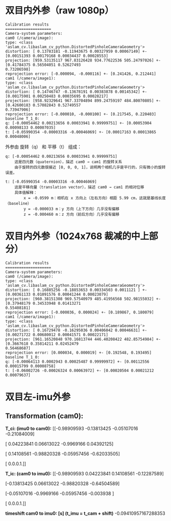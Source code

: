 #  双目内外参（raw 1080p）

```
Calibration results
====================
Camera-system parameters:
cam0 (/camera/image):
type: <class 'aslam_cv.libaslam_cv_python.DistortedPinholeCameraGeometry'>
distortion: [ 0.13783181 -0.11943675 0.00327959 0.00067149] +- [0.00151393 0.00179168 0.00034437 0.00028553]
projection: [959.53135117 967.83126428 934.77622536 505.24797026] +- [0.41784375 0.56504051 0.52627493
0.73206598]
reprojection error: [-0.000094, -0.000116] +- [0.241426, 0.212441]
cam1 (/camera/image1):
type: <class 'aslam_cv.libaslam_cv_python.DistortedPinholeCameraGeometry'>
distortion: [ 0.14746747 -0.13678191 0.00383878 0.00145342] +- [0.00175901 0.00250483 0.00035695 0.00028217]
projection: [958.92329641 967.33704894 899.24759197 484.80070805] +- [0.42600183 0.57082843 0.52749557
0.73947906]
reprojection error: [-0.000010, -0.000100] +- [0.217545, 0.220403]
baseline T_1_0:
q: [-0.00054462 0.00213656 0.00033941 0.99999751] +- [0.00053904 0.00098133 0.00007035]
t: [-0.05990354 -0.00003316 -0.00046069] +- [0.00017163 0.00013865 0.00048006]
```

外参由 旋转（q） 和 平移（t） 组成：

    q: [-0.00054462 0.00213656 0.00033941 0.99999751]
        这是四元数（quaternion），描述 cam0 → cam1 的旋转关系
        由于旋转的四元数很接近 [0, 0, 0, 1]，说明两个相机几乎是平行的，只有微小的旋转误差。

    t: [-0.05990354 -0.00003316 -0.00046069]
        这是平移向量（translation vector），描述 cam0 → cam1 的相对位移
        具体值解释：
            x = -0.0599 m：相机在 x 方向上（左右方向）相距 5.99 cm，这就是基线长度（baseline）
            y = -0.000033 m：y 方向（上下方向）几乎没有偏移
            z = -0.000460 m：z 方向（前后方向）几乎没有偏移

#  双目内外参（1024x768 裁减的中上部分）
```
Calibration results
====================
Camera-system parameters:
cam0 (/camera/image):
type: <class 'aslam_cv.libaslam_cv_python.DistortedPinholeCameraGeometry'>
distortion: [ 0.16885256 -0.18853653 0.00334503 0.0011121 ] +- [0.00361133 0.01091576 0.00041244 0.00023079]
projection: [960.38151308 969.57540979 485.41956568 502.98155032] +- [0.37948179 0.34533948 0.01413271
0.55408181]
reprojection error: [-0.000036, 0.000024] +- [0.189867, 0.180079]
cam1 (/camera/image1):
type: <class 'aslam_cv.libaslam_cv_python.DistortedPinholeCameraGeometry'>
distortion: [ 0.16729478 -0.16295036 0.00406042 0.00046631] +- [0.00271722 0.00680012 0.00041571 0.00022171]
projection: [961.16520848 970.16813744 446.40208422 482.85754984] +- [0.3667618 0.35814211 0.02452479
0.56468687]
reprojection error: [0.000034, 0.000019] +- [0.192548, 0.193495]
baseline T_1_0:
q: [-0.00064113 0.0002943 0.00025487 0.99999972] +- [0.00112556 0.00015799 0.00008758]
t: [-0.06002726 -0.00026324 0.00063972] +- [0.00020504 0.00021212 0.00079637]
```
# 双目左-imu外参

Transformation (cam0):
-----------------------
**T_ci: (imu0 to cam0):**
[[-0.98909593 -0.13813425 -0.05107016 -0.21084009]

[ 0.04223841 0.06613022 -0.9969166 0.04392125]

[ 0.14108561 -0.98820328 -0.05957456 -0.62033505]

[ 0.0.0.1.]]

**T_ic: (cam0 to imu0):**
[[-0.98909593 0.04223841 0.14108561 -0.12287589]

[-0.13813425 0.06613022 -0.98820328 -0.64504589]

[-0.05107016 -0.9969166 -0.05957456 -0.003938 ]

[ 0.0.0.1.]]

**timeshift cam0 to imu0: [s] (t_imu = t_cam + shift)**
-0.09410957167288353
